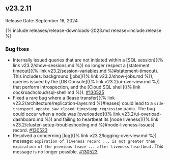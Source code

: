 ## v23.2.11

Release Date: September 16, 2024

{% include releases/release-downloads-2023.md release=include.release %}
<h3 id="v23-2-11-bug-fixes">Bug fixes</h3>

- Internally issued queries that are not initiated within a [SQL session]({% link v23.2/show-sessions.md %}) no longer respect a [statement timeout]({% link v23.2/session-variables.md %}#statement-timeout). This includes: background [jobs]({% link v23.2/show-jobs.md %}), queries issued by the [DB Console]({% link v23.2/ui-overview.md %}) that perform introspection, and the [Cloud SQL shell]({% link cockroachcloud/sql-shell.md %}). [#130525][#130525]
- Fixed a rare bug where a [lease transfer]({% link v23.2/architecture/replication-layer.md %}#leases) could lead to a `side-transport update saw closed timestamp regression` panic. The bug could occur when a node was [overloaded]({% link v23.2/ui-overload-dashboard.md %}) and failing to heartbeat its [node liveness]({% link v23.2/cluster-setup-troubleshooting.md %}#node-liveness-issues) record. [#130523][#130523]
- Resolved a concerning [log]({% link v23.2/logging-overview.md %}) message: `expiration of liveness record ... is not greater than expiration of the previous lease ... after liveness heartbeat`. This message is no longer possible. [#130523][#130523]

[#130523]: https://github.com/cockroachdb/cockroach/pull/130523
[#130525]: https://github.com/cockroachdb/cockroach/pull/130525